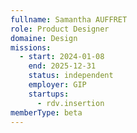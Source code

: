 ```yaml
---
fullname: Samantha AUFFRET
role: Product Designer
domaine: Design
missions:
  - start: 2024-01-08
    end: 2025-12-31
    status: independent
    employer: GIP
    startups:
      - rdv.insertion
memberType: beta
---
```

